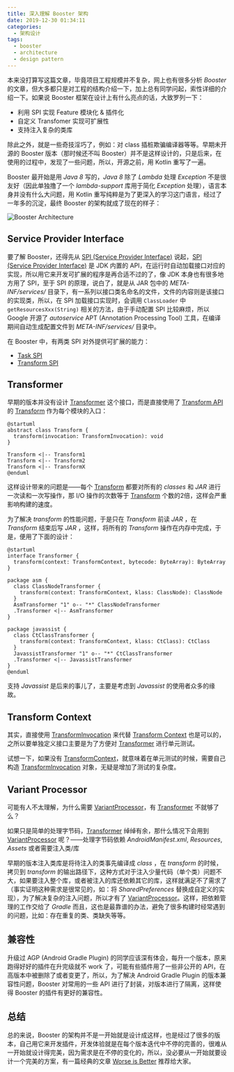 ```yaml
---
title: 深入理解 Booster 架构
date: 2019-12-30 01:34:11
categories:
  - 架构设计
tags:
  - booster
  - architecture
  - design pattern
---
```


本来没打算写这篇文章，毕竟项目工程规模并不复杂，网上也有很多分析 *Booster* 的文章，但大多都只是对工程的结构介绍一下，加上总有同学问起，索性详细的介绍一下。如果说 Booster 框架在设计上有什么亮点的话，大致罗列一下：

- 利用 SPI 实现 Feature 模块化 & 插件化
- 自定义 Transfomer 实现可扩展性
- 支持注入复杂的类库

除此之外，就是一些奇技淫巧了，例如：对 class 插桩欺骗编译器等等。早期未开源的 Booster 版本（那时候还不叫 Booster）并不是这样设计的，只是后来，在使用的过程中，发现了一些问题，所以，开源之前，用 Kotlin 重写了一遍。

Booster 最开始是用 *Java 8* 写的，*Java 8* 除了 *Lambda* 处理 *Exception* 不是很友好（因此单独撸了一个 *lambda-support* 库用于简化 *Exception* 处理），语言本身并没有什么大问题，用 Kotlin 重写纯粹是为了更深入的学习这门语言，经过了一年多的沉淀，最终 Booster 的架构就成了现在的样子：

![Booster Architecture](https://github.com/didi/booster/blob/master/assets/booster-architecture.png?raw=true)

## Service Provider Interface

要了解 Booster，还得先从 [SPI (Service Provider Interface)](https://docs.oracle.com/javase/tutorial/ext/basics/spi.html) 说起，[SPI (Service Provider Interface)](https://docs.oracle.com/javase/tutorial/ext/basics/spi.html) 是 JDK 内置的 API，在运行时自动加载接口对应的实现，所以用它来开发可扩展的程序是再合适不过的了，像 JDK 本身也有很多地方用了 SPI，至于 SPI 的原理，说白了，就是从 JAR 包中的 *META-INF/services/* 目录下，有一系列以接口类名命名的文件，文件的内容则是该接口的实现类，所以，在 SPI 加载接口实现时，会调用 `ClassLoader` 中 `getResourcesXxx(String)` 相关的方法，由于手动配置 SPI 比较麻烦，所以 Google 开源了 *autoservice* APT (Annotation Processing Tool) 工具，在编译期间自动生成配置文件到 *META-INF/services/* 目录中。

在 Booster 中，有两类 SPI 对外提供可扩展的能力：

- [Task SPI](https://github.com/didi/booster/blob/master/booster-task-spi)
- [Transform SPI](https://github.com/didi/booster/blob/master/booster-transform-spi)

## Transformer

早期的版本并没有设计 [Transformer](https://github.com/didi/booster/blob/master/booster-transform-spi/src/main/kotlin/com/didiglobal/booster/transform/Transformer.kt) 这个接口，而是直接使用了 [Transform API](http://tools.android.com/tech-docs/new-build-system/transform-api) 的 [Transform](http://google.github.io/android-gradle-dsl/javadoc/current/com/android/build/api/transform/Transform.html) 作为每个模块的入口：


```plantuml
@startuml
abstract class Transform {
  transform(invocation: TransformInvocation): void
}

Transform <|-- Transform1
Transform <|-- Transform2
Transform <|-- TransformX
@enduml
```

这样设计带来的问题是——每个 [Transform](http://google.github.io/android-gradle-dsl/javadoc/current/com/android/build/api/transform/Transform.html) 都要对所有的 *classes* 和 *JAR* 进行一次读和一次写操作，那 I/O 操作的次数等于 [Transform](http://google.github.io/android-gradle-dsl/javadoc/current/com/android/build/api/transform/Transform.html) 个数的2倍，这样会严重影响构建的速度。

为了解决 *transform* 的性能问题，于是只在 *Transform* 前读 *JAR* ，在 *Transform* 结束后写 *JAR* ，这样，将所有的 *Transform* 操作在内存中完成，于是，便用了下面的设计：

```plantuml
@startuml
interface Transformer {
  transform(context: TransformContext, bytecode: ByteArray): ByteArray
}

package asm {
  class ClassNodeTransformer {
    transform(context: TransformContext, klass: ClassNode): ClassNode
  }
  AsmTransformer "1" o-- "*" ClassNodeTransformer
  .Transformer <|-- AsmTransformer
}

package javassist {
  class CtClassTransformer {
    transform(context: TransformContext, klass: CtClass): CtClass
  }
  JavassistTransformer "1" o-- "*" CtClassTransformer
  .Transformer <|-- JavassistTransformer
}
@enduml
```

支持 *Javassist* 是后来的事儿了，主要是考虑到 *Javassist* 的使用者众多的缘故。

## Transform Context

其实，直接使用 [TransformInvocation](http://google.github.io/android-gradle-dsl/javadoc/current/com/android/build/api/transform/TransformInvocation.html) 来代替 [Transform Context](https://github.com/didi/booster/blob/master/booster-transform-spi/src/main/kotlin/com/didiglobal/booster/transform/TransformContext.kt) 也是可以的，之所以要单独定义接口主要是为了方便对 [Transformer](https://github.com/didi/booster/blob/master/booster-transform-spi/src/main/kotlin/com/didiglobal/booster/transform/Transformer.kt) 进行单元测试。

试想一下，如果没有 [TransformContext](https://github.com/didi/booster/blob/master/booster-transform-spi/src/main/kotlin/com/didiglobal/booster/transform/Transformer.kt)，就意味着在单元测试的时候，需要自己构造 [TransformInvocation](http://google.github.io/android-gradle-dsl/javadoc/current/com/android/build/api/transform/TransformInvocation.html) 对象，无疑是增加了测试的复杂度。

## Variant Processor

可能有人不太理解，为什么需要 [VariantProcessor](https://github.com/didi/booster/blob/master/booster-task-spi/src/main/kotlin/com/didiglobal/booster/task/spi/VariantProcessor.kt)，有 [Transformer](https://github.com/didi/booster/blob/master/booster-transform-spi/src/main/kotlin/com/didiglobal/booster/transform/Transformer.kt) 不就够了么？

如果只是简单的处理字节码，[Transformer](https://github.com/didi/booster/blob/master/booster-transform-spi/src/main/kotlin/com/didiglobal/booster/transform/Transformer.kt) 绰绰有余，那什么情况下会用到 [VariantProcessor](https://github.com/didi/booster/blob/master/booster-task-spi/src/main/kotlin/com/didiglobal/booster/task/spi/VariantProcessor.kt) 呢？——处理字节码依赖 *AndroidManifest.xml*, *Resources*, *Assets* 或者需要注入类/库

早期的版本注入类库是将待注入的类事先编译成 *class* ，在 *transform* 的时候，拷贝到 *transform* 的输出路径下，这种方式对于注入少量代码（单个类）问题不大，如果要注入整个库，或者被注入的库还依赖其它的库，这样就满足不了需求了（事实证明这种需求是很常见的，如：将 *SharedPreferences* 替换成自定义的实现），为了解决复杂的注入问题，所以才有了 [VariantProcessor](https://github.com/didi/booster/blob/master/booster-task-spi/src/main/kotlin/com/didiglobal/booster/task/spi/VariantProcessor.kt)。这样，把依赖管理的工作交给了 *Gradle* 而且，这也是最靠谱的办法，避免了很多构建时经常遇到的问题，比如：存在重复的类、类缺失等等。

## 兼容性

升级过 AGP (Android Gradle Plugin) 的同学应该深有体会，每升一个版本，原来跑得好好的插件在升完级就不 work 了，可能有些插件用了一些非公开的 API，在高版本中被删除了或者变更了，所以，为了解决 Android Gradle Plugin 的版本兼容性问题，Booster 对常用的一些 API 进行了封装，对版本进行了隔离，这样使得 Booster 的插件有更好的兼容性。

## 总结

总的来说，Booster 的架构并不是一开始就是设计成这样，也是经过了很多的版本，自己用它来开发插件，开发体验就是在每个版本迭代中不停的完善的，很难从一开始就设计得完美，因为需求是在不停的变化的，所以，没必要从一开始就要设计一个完美的方案，有一篇经典的文章 [Worse is Better](http://dreamsongs.com/WorseIsBetter.html) 推荐给大家。
